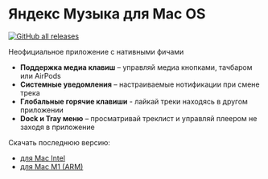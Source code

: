 # Яндекс Музыка для Mac OS

[![GitHub all releases](https://img.shields.io/github/downloads/juvirez/yandex-music-app/total)](https://github.com/juvirez/yandex-music-app/releases)

Неофициальное приложение с нативными фичами

- **Поддержка медиа клавиш** – управляй медиа кнопками, тачбаром или AirPods
- **Системные уведомления** – настраиваемые нотификации при смене трека
- **Глобальные горячие клавиши** - лайкай треки находясь в другом приложении
- **Dock и Tray меню** – просматривай треклист и управляй плеером не заходя в приложение

Скачать последнюю версию:
- [для Mac Intel](https://github.com/juvirez/yandex-music-app/releases/download/v1.6.0/Yandex-Music-Unofficial-1.6.0.dmg)
- [для Mac M1 (ARM)](https://github.com/juvirez/yandex-music-app/releases/download/v1.6.0/Yandex-Music-Unofficial-1.6.0-arm64.dmg)
